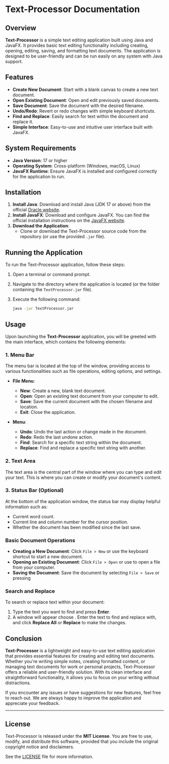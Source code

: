 # Text-Processor Documentation

## Overview

**Text-Processor** is a simple text editing application built using Java and JavaFX. It provides basic text editing functionality including creating, opening, editing, saving, and formatting text documents. The application is designed to be user-friendly and can be run easily on any system with Java support.

## Features

- **Create New Document**: Start with a blank canvas to create a new text document.
- **Open Existing Document**: Open and edit previously saved documents.
- **Save Document**: Save the document with the desired filename.
- **Undo/Redo**: Revert or redo changes with simple keyboard shortcuts.
- **Find and Replace**: Easily search for text within the document and replace it.
- **Simple Interface**: Easy-to-use and intuitive user interface built with JavaFX.

## System Requirements

- **Java Version**: 17 or higher
- **Operating System**: Cross-platform (Windows, macOS, Linux)
- **JavaFX Runtime**: Ensure JavaFX is installed and configured correctly for the application to run.

## Installation

1. **Install Java**: Download and install Java (JDK 17 or above) from the official [Oracle website](https://www.oracle.com/java/technologies/javase-jdk17-downloads.html).
2. **Install JavaFX**: Download and configure JavaFX. You can find the official installation instructions on the [JavaFX website](https://openjfx.io/).
3. **Download the Application**: 
   - Clone or download the Text-Processor source code from the repository (or use the provided `.jar` file).
   
## Running the Application

To run the Text-Processor application, follow these steps:

1. Open a terminal or command prompt.
2. Navigate to the directory where the application is located (or the folder containing the `TextProcessor.jar` file).
3. Execute the following command:

   ```bash
   java -jar TextProcessor.jar


## Usage

Upon launching the **Text-Processor** application, you will be greeted with the main interface, which contains the following elements:

### 1. Menu Bar
The menu bar is located at the top of the window, providing access to various functionalities such as file operations, editing options, and settings.

- **File Menu**:
  - **New**: Create a new, blank text document.
  - **Open**: Open an existing text document from your computer to edit.
  - **Save**: Save the current document with the chosen filename and location.
  - **Exit**: Close the application.

- **Menu**:
  - **Undo**: Undo the last action or change made in the document.
  - **Redo**: Redo the last undone action.
  - **Find**: Search for a specific text string within the document.
  - **Replace**: Find and replace a specific text string with another.

### 2. Text Area
The text area is the central part of the window where you can type and edit your text. This is where you can create or modify your document's content.


### 3. Status Bar (Optional)
At the bottom of the application window, the status bar may display helpful information such as:

- Current word count.
- Current line and column number for the cursor position.
- Whether the document has been modified since the last save.

### Basic Document Operations

- **Creating a New Document**: Click `File > New` or use the keyboard shortcut to start a new document.
- **Opening an Existing Document**: Click `File > Open` or use to open a file from your computer.
- **Saving the Document**: Save the document by selecting `File > Save` or pressing
  
### Search and Replace
To search or replace text within your document:

1. Type the text you want to find and press **Enter**.
3. A window will appear choose . Enter the text to find and replace with, and click **Replace All** or **Replace** to make the changes.


## Conclusion

**Text-Processor** is a lightweight and easy-to-use text editing application that provides essential features for creating and editing text documents. Whether you're writing simple notes, creating formatted content, or managing text documents for work or personal projects, Text-Processor offers a reliable and user-friendly solution. With its clean interface and straightforward functionality, it allows you to focus on your writing without distractions.

If you encounter any issues or have suggestions for new features, feel free to reach out. We are always happy to improve the application and appreciate your feedback.

---

## License

Text-Processor is released under the **MIT License**. You are free to use, modify, and distribute this software, provided that you include the original copyright notice and disclaimers.

See the [LICENSE](LICENSE) file for more information.
